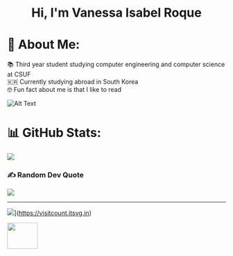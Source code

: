 <h1 align="center">Hi, I'm Vanessa Isabel Roque</h1>

# 💫 About Me:
📚 Third year student studying computer engineering and computer science at CSUF<br>🇰🇷 Currently studying abroad in South Korea<br>🤓 Fun fact about me is that I like to read
 
![Alt Text](https://cdn.dribbble.com/users/859807/screenshots/6284055/benny_typing_1.gif)

# 📊 GitHub Stats:
<!-- ![](https://github-readme-stats.vercel.app/api?username=vroque19&theme=buefy&hide_border=false&include_all_commits=false&count_private=false)<br/> -->

![](https://github-readme-stats.vercel.app/api/top-langs/?username=vroque19&theme=buefy&hide_border=false&include_all_commits=false&count_private=false&layout=compact)

### ✍️ Random Dev Quote
![](https://quotes-github-readme.vercel.app/api?type=vertical&theme=tokyonight)

---
![](https://visitcount.itsvg.in/api?id=vroque19&icon=3&color=0)](https://visitcount.itsvg.in)


<img src="https://img.stipop.io/images/stickers/row2/c8.gif" width="70" height="60" />
